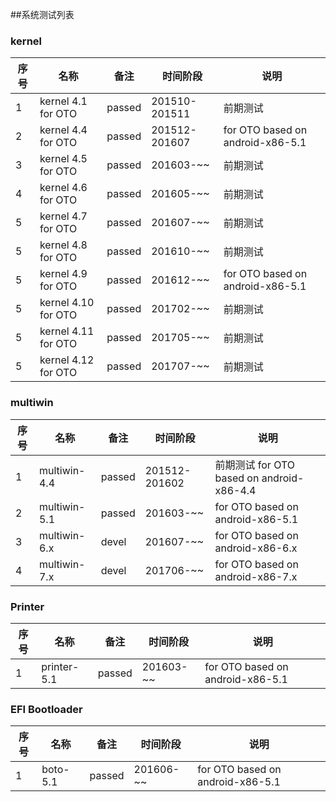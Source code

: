 ##系统测试列表

### kernel
序号|名称 | 备注|时间阶段|说明
------------- | ------------- | ------------- |-------------| -------------
1| kernel 4.1 for OTO| passed|201510-201511|前期测试
2| kernel 4.4 for OTO| passed|201512-201607|for OTO based on android-x86-5.1
3| kernel 4.5 for OTO| passed|201603-~~|前期测试
4| kernel 4.6 for OTO| passed|201605-~~|前期测试
5| kernel 4.7 for OTO| passed|201607-~~|前期测试
5| kernel 4.8 for OTO| passed|201610-~~|前期测试
5| kernel 4.9 for OTO| passed|201612-~~|for OTO based on android-x86-5.1
5| kernel 4.10 for OTO| passed|201702-~~|前期测试
5| kernel 4.11 for OTO| passed|201705-~~|前期测试
5| kernel 4.12 for OTO| passed|201707-~~|前期测试
### multiwin

序号|名称 | 备注|时间阶段|说明
------------- | ------------- | ------------- |-------------| -------------
1|multiwin-4.4|passed|201512-201602|前期测试 for OTO based on android-x86-4.4
2|multiwin-5.1|passed|201603-~~|for OTO based on android-x86-5.1
3|multiwin-6.x|devel|201607-~~|for OTO based on android-x86-6.x
4|multiwin-7.x|devel|201706-~~|for OTO based on android-x86-7.x

### Printer
序号|名称 | 备注|时间阶段|说明
------------- | ------------- | ------------- |-------------| -------------
1|printer-5.1|passed|201603-~~|for OTO based on android-x86-5.1

### EFI Bootloader
序号|名称 | 备注|时间阶段|说明
------------- | ------------- | ------------- |-------------| -------------
1|boto-5.1|passed|201606-~~|for OTO based on android-x86-5.1



